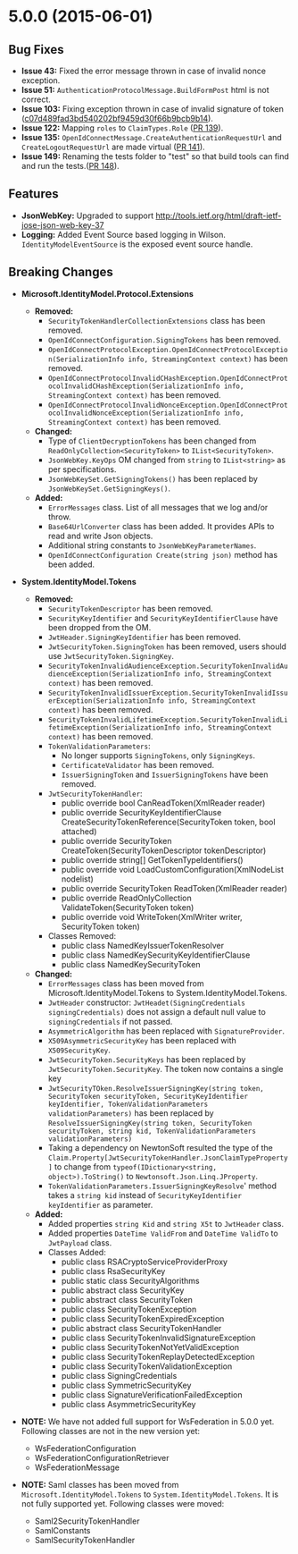 <a name="5.0.0"></a>
# 5.0.0 (2015-06-01)

## Bug Fixes

* **Issue 43:** Fixed the error message thrown in case of invalid nonce exception.
* **Issue 51:** `AuthenticationProtocolMessage.BuildFormPost` html is not correct.
* **Issue 103:** Fixing exception thrown in case of invalid signature of token ([c07d489fad3bd540202bf9459d30f66b9bcb9b14](https://github.com/brentschmaltz/azure-activedirectory-identitymodel-extensions-for-dotnet/commit/c07d489fad3bd540202bf9459d30f66b9bcb9b14)).
* **Issue 122:** Mapping `roles` to `ClaimTypes.Role` ([PR 139](https://github.com/AzureAD/azure-activedirectory-identitymodel-extensions-for-dotnet/pull/139)).
* **Issue 135:** `OpenIdConnectMessage.CreateAuthenticationRequestUrl` and `CreateLogoutRequestUrl` are made virtual ([PR 141](https://github.com/AzureAD/azure-activedirectory-identitymodel-extensions-for-dotnet/pull/141)). 
* **Issue 149:** Renaming the tests folder to "test" so that build tools can find and run the tests.([PR 148](https://github.com/AzureAD/azure-activedirectory-identitymodel-extensions-for-dotnet/pull/148)).


## Features
* **JsonWebKey:** Upgraded to support http://tools.ietf.org/html/draft-ietf-jose-json-web-key-37
* **Logging:** Added Event Source based logging in Wilson. `IdentityModelEventSource` is the exposed event source handle.

## Breaking Changes

* **Microsoft.IdentityModel.Protocol.Extensions**
    * **Removed:**
        * `SecurityTokenHandlerCollectionExtensions` class has been removed.
        * `OpenIdConnectConfiguration.SigningTokens` has been removed.
        * `OpenIdConnectProtocolException.OpenIdConnectProtocolException(SerializationInfo info, StreamingContext context)` has been removed.
        * `OpenIdConnectProtocolInvalidCHashException.OpenIdConnectProtocolInvalidCHashException(SerializationInfo info, StreamingContext context)` has been removed.
        * `OpenIdConnectProtocolInvalidNonceException.OpenIdConnectProtocolInvalidNonceException(SerializationInfo info, StreamingContext context)` has been removed.
    * **Changed:**
        * Type of `ClientDecryptionTokens` has been changed from `ReadOnlyCollection<SecurityToken>` to `IList<SecurityToken>`.
        * `JsonWebKey.KeyOps` OM changed from `string` to `IList<string>` as per specifications.
        * `JsonWebKeySet.GetSigningTokens()` has been replaced by `JsonWebKeySet.GetSigningKeys()`.
    * **Added:**
        * `ErrorMessages` class. List of all messages that we log and/or throw.
        * `Base64UrlConverter` class has been added. It provides APIs to read and write Json objects.
        * Additional string  constants to `JsonWebKeyParameterNames`.
        * `OpenIdConnectConfiguration Create(string json)` method has been added.
* **System.IdentityModel.Tokens**
    * **Removed:**  
        * `SecurityTokenDescriptor` has been removed.
        * `SecurityKeyIdentifier` and `SecurityKeyIdentifierClause` have been dropped from the OM.
        * `JwtHeader.SigningKeyIdentifier` has been removed.
        * `JwtSecurityToken.SigningToken` has been removed, users should use `JwtSecurityToken.SigningKey`.
        * `SecurityTokenInvalidAudienceException.SecurityTokenInvalidAudienceException(SerializationInfo info, StreamingContext context)` has been removed.
        * `SecurityTokenInvalidIssuerException.SecurityTokenInvalidIssuerException(SerializationInfo info, StreamingContext context)` has been removed.
        * `SecurityTokenInvalidLifetimeException.SecurityTokenInvalidLifetimeException(SerializationInfo info, StreamingContext context)` has been removed.
        * `TokenValidationParameters`:   
            * No longer supports `SigningTokens`, only `SigningKeys`.
            * `CertificateValidator` has been removed.
            * `IssuerSigningToken` and `IssuerSigningTokens` have been removed.
        * `JwtSecurityTokenHandler`:
            * public override bool CanReadToken(XmlReader reader)
            * public override SecurityKeyIdentifierClause CreateSecurityTokenReference(SecurityToken token, bool attached)
            * public override SecurityToken CreateToken(SecurityTokenDescriptor tokenDescriptor)
            * public override string[] GetTokenTypeIdentifiers()
            * public override void LoadCustomConfiguration(XmlNodeList nodelist)
            * public override SecurityToken ReadToken(XmlReader reader)
            * public override ReadOnlyCollection<ClaimsIdentity> ValidateToken(SecurityToken token)
            * public override void WriteToken(XmlWriter writer, SecurityToken token)
        * Classes Removed:
            * public class NamedKeyIssuerTokenResolver
            * public class NamedKeySecurityKeyIdentifierClause
            * public class NamedKeySecurityToken
    * **Changed:**
        * `ErrorMessages` class has been moved from Microsoft.IdentityModel.Tokens to System.IdentityModel.Tokens.
        * `JwtHeader` constructor: `JwtHeadet(SigningCredentials signingCredentials)` does not assign a default null value to `signingCredentials` if not passed.
        *  `AsymmetricAlgorithm` has been replaced with `SignatureProvider`.
        *  `X509AsymmetricSecurityKey` has been replaced with `X509SecurityKey`.
        *  `JwtSecurityToken.SecurityKeys` has been replaced by `JwtSecurityToken.SecurityKey`. The token now contains a single key
        *  `JwtSecurityTOken.ResolveIssuerSigningKey(string token, SecurityToken securityToken, SecurityKeyIdentifier keyIdentifier, TokenValidationParameters validationParameters)` has been replaced by `ResolveIssuerSigningKey(string token, SecurityToken securityToken, string kid, TokenValidationParameters validationParameters)`
        *  Taking a dependency on NewtonSoft resulted the type of the `Claim.Property[JwtSecurityTokenHandler.JsonClaimTypeProperty]` to change from `typeof(IDictionary<string, object>).ToString()` to `Newtonsoft.Json.Linq.JProperty`.
        *  `TokenValidationParameters.IssuerSigningKeyResolve`' method takes a `string kid` instead of `SecurityKeyIdentifier keyIdentifier` as parameter.
    *  **Added:**
        * Added properties `string Kid` and `string X5t` to `JwtHeader` class.
        * Added properties `DateTime ValidFrom` and `DateTime ValidTo` to `JwtPayload` class.
        * Classes Added:
            * public class RSACryptoServiceProviderProxy
            * public class RsaSecurityKey
            * public static class SecurityAlgorithms
            * public abstract class SecurityKey
            * public abstract class SecurityToken
            * public class SecurityTokenException
            * public class SecurityTokenExpiredException
            * public abstract class SecurityTokenHandler
            * public class SecurityTokenInvalidSignatureException
            * public class SecurityTokenNotYetValidException
            * public class SecurityTokenReplayDetectedException
            * public class SecurityTokenValidationException
            * public class SigningCredentials
            * public class SymmetricSecurityKey
            * public class SignatureVerificationFailedException
            * public class AsymmetricSecurityKey


* **NOTE:** We have not added full support for WsFederation in 5.0.0 yet. Following classes are not in the new version yet:
    * WsFederationConfiguration
    * WsFederationConfigurationRetriever
    * WsFederationMessage

* **NOTE:** Saml classes has been moved from `Microsoft.IdentityModel.Tokens` to `System.IdentityModel.Tokens`. It is not fully supported yet. Following classes were moved:
    * Saml2SecurityTokenHandler
    * SamlConstants
    * SamlSecurityTokenHandler
